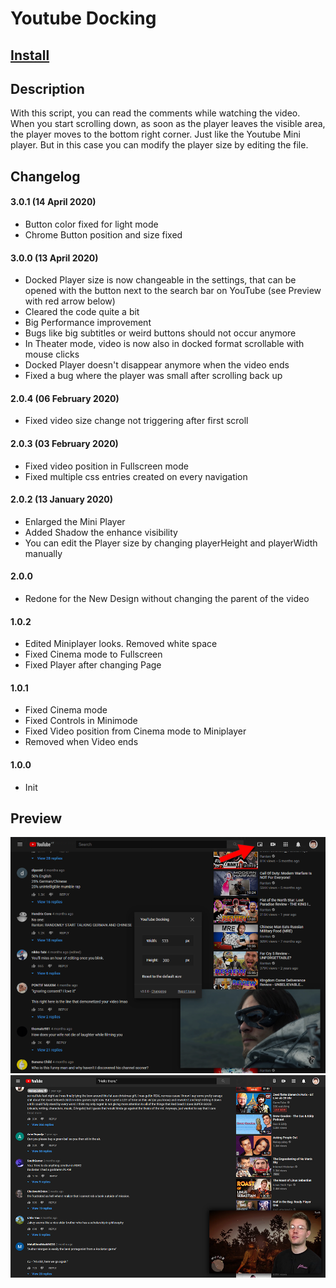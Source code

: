 # Youtube Docking

## [Install](https://raw.githubusercontent.com/alike03/Userscripts/master/src/YouTubeDocking.user.js)

## Description

With this script, you can read the comments while watching the video. When you start scrolling down, as soon as the player leaves the visible area, the player moves to the bottom right corner. Just like the Youtube Mini player. But in this case you can modify the player size by editing the file.

## Changelog

#### 3.0.1 (14 April 2020)

- Button color fixed for light mode
- Chrome Button position and size fixed

#### 3.0.0 (13 April 2020)

- Docked Player size is now changeable in the settings, that can be opened with the button next to the search bar on YouTube (see Preview with red arrow below)
- Cleared the code quite a bit
- Big Performance improvement
- Bugs like big subtitles or weird buttons should not occur anymore
- In Theater mode, video is now also in docked format scrollable with mouse clicks
- Docked Player doesn't disappear anymore when the video ends
- Fixed a bug where the player was small after scrolling back up

#### 2.0.4 (06 February 2020)

- Fixed video size change not triggering after first scroll

#### 2.0.3 (03 February 2020)

- Fixed video position in Fullscreen mode
- Fixed multiple css entries created on every navigation

#### 2.0.2 (13 January 2020)

- Enlarged the Mini Player
- Added Shadow the enhance visibility
- You can edit the Player size by changing playerHeight and playerWidth manually

#### 2.0.0

- Redone for the New Design without changing the parent of the video

#### 1.0.2

- Edited Miniplayer looks. Removed white space
- Fixed Cinema mode to Fullscreen
- Fixed Player after changing Page

#### 1.0.1

- Fixed Cinema mode
- Fixed Controls in Minimode
- Fixed Video position from Cinema mode to Miniplayer
- Removed when Video ends

#### 1.0.0

- Init

## Preview
![Preview](https://raw.githubusercontent.com/alike03/Userscripts/master/assets/YouTubeDocking3-Preview.png)
![Preview](https://raw.githubusercontent.com/alike03/Userscripts/master/assets/YouTubeDocking-Preview.png)